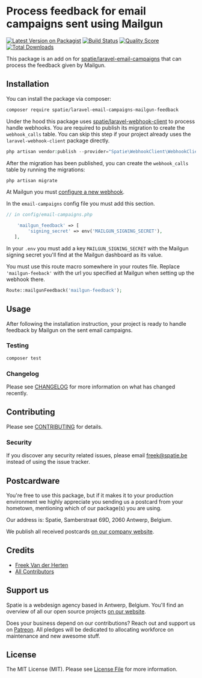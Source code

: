 # Process feedback for email campaigns sent using Mailgun

[![Latest Version on Packagist](https://img.shields.io/packagist/v/spatie/laravel-email-campaigns-mailgun-feedback.svg?style=flat-square)](https://packagist.org/packages/spatie/laravel-email-campaigns-mailgun-feedback)
[![Build Status](https://img.shields.io/travis/spatie/laravel-email-campaigns-mailgun-feedback/master.svg?style=flat-square)](https://travis-ci.org/spatie/laravel-email-campaigns-mailgun-feedback)
[![Quality Score](https://img.shields.io/scrutinizer/g/spatie/laravel-email-campaigns-mailgun-feedback.svg?style=flat-square)](https://scrutinizer-ci.com/g/spatie/laravel-email-campaigns-mailgun-feedback)
[![Total Downloads](https://img.shields.io/packagist/dt/spatie/laravel-email-campaigns-mailgun-feedback.svg?style=flat-square)](https://packagist.org/packages/spatie/laravel-email-campaigns-mailgun-feedback)

This package is an add on for [spatie/laravel-email-campaigns](https://github.com/spatie/laravel-email-campaigns) that can process the feedback given by Mailgun.

## Installation

You can install the package via composer:

```bash
composer require spatie/laravel-email-campaigns-mailgun-feedback
```

Under the hood this package uses [spatie/laravel-webhook-client](https://github.com/spatie/laravel-email-campaigns) to process handle webhooks. You are required to publish its migration to create the `webhook_calls` table. You can skip this step if your project already uses the `laravel-webhook-client` package directly.

```php
php artisan vendor:publish --provider="Spatie\WebhookClient\WebhookClientServiceProvider" --tag="migrations"
```

After the migration has been published, you can create the `webhook_calls` table by running the migrations:

```php
php artisan migrate
```

At Mailgun you must [configure a new webhook](https://www.mailgun.com/blog/a-guide-to-using-mailguns-webhooks/).

In the `email-campaigns` config file you must add this section.

```php
// in config/email-campaigns.php

    'mailgun_feedback' => [
        'signing_secret' => env('MAILGUN_SIGNING_SECRET'),
   ],
```

In your `.env` you must add a key `MAILGUN_SIGNING_SECRET` with the Mailgun signing secret you'll find at the Mailgun dashboard as its value. 

You must use this route macro somewhere in your routes file. Replace `'mailgun-feeback'` with the url you specified at Mailgun when setting up the webhook there.

```php
Route::mailgunFeedback('mailgun-feedback');
```

## Usage

After following the installation instruction, your project is ready to handle feedback by Mailgun on the sent email campaigns.

### Testing

``` bash
composer test
```

### Changelog

Please see [CHANGELOG](CHANGELOG.md) for more information on what has changed recently.

## Contributing
    
Please see [CONTRIBUTING](CONTRIBUTING.md) for details.

### Security

If you discover any security related issues, please email freek@spatie.be instead of using the issue tracker.

## Postcardware

You're free to use this package, but if it makes it to your production environment we highly appreciate you sending us a postcard from your hometown, mentioning which of our package(s) you are using.

Our address is: Spatie, Samberstraat 69D, 2060 Antwerp, Belgium.

We publish all received postcards [on our company website](https://spatie.be/en/opensource/postcards).

## Credits

- [Freek Van der Herten](https://github.com/freekmurze)
- [All Contributors](../../contributors)

## Support us

Spatie is a webdesign agency based in Antwerp, Belgium. You'll find an overview of all our open source projects [on our website](https://spatie.be/opensource).

Does your business depend on our contributions? Reach out and support us on [Patreon](https://www.patreon.com/spatie). 
All pledges will be dedicated to allocating workforce on maintenance and new awesome stuff.

## License

The MIT License (MIT). Please see [License File](LICENSE.md) for more information.
